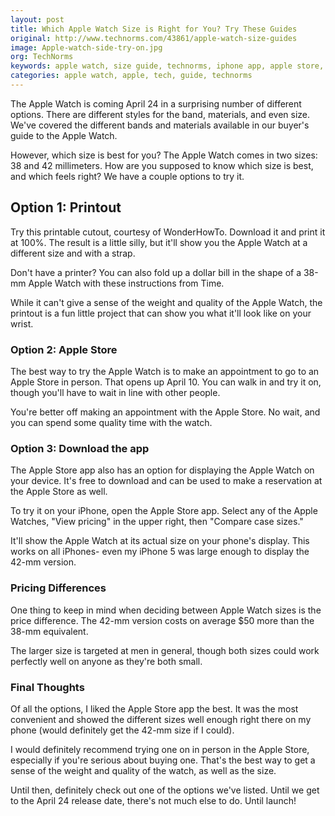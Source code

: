```yaml
---
layout: post
title: Which Apple Watch Size is Right for You? Try These Guides
original: http://www.technorms.com/43861/apple-watch-size-guides
image: Apple-watch-side-try-on.jpg
org: TechNorms
keywords: apple watch, size guide, technorms, iphone app, apple store, iwatch, which is best
categories: apple watch, apple, tech, guide, technorms
---
```


The Apple Watch is coming April 24 in a surprising number of different options. There are different styles for the band, materials, and even size. We've covered the different bands and materials available in our buyer's guide to the Apple Watch. 

<!--break-->

However, which size is best for you? The Apple Watch comes in two sizes: 38 and 42 millimeters. How are you supposed to know which size is best, and which feels right? We have a couple options to try it. 

## Option 1: Printout

Try this printable cutout, courtesy of WonderHowTo. Download it and print it at 100%. The result is a little silly, but it'll show you the Apple Watch at a different size and with a strap. 

Don't have a printer? You can also fold up a dollar bill in the shape of a 38-mm Apple Watch with these instructions from Time. 

While it can't give a sense of the weight and quality of the Apple Watch, the printout is a fun little project that can show you what it'll look like on your wrist. 

### Option 2: Apple Store

The best way to try the Apple Watch is to make an appointment to go to an Apple Store in person. That opens up April 10. You can walk in and try it on, though you'll have to wait in line with other people. 

You're better off making an appointment with the Apple Store. No wait, and you can spend some quality time with the watch. 

### Option 3: Download the app

The Apple Store app also has an option for displaying the Apple Watch on your device. It's free to download and can be used to make a reservation at the Apple Store as well. 

To try it on your iPhone, open the Apple Store app. Select any of the Apple Watches, "View pricing" in the upper right, then "Compare case sizes."

It'll show the Apple Watch at its actual size on your phone's display. This works on all iPhones- even my iPhone 5 was large enough to display the 42-mm version. 

### Pricing Differences

One thing to keep in mind when deciding between Apple Watch sizes is the price difference. The 42-mm version costs on average $50 more than the 38-mm equivalent. 

The larger size is targeted at men in general, though both sizes could work perfectly well on anyone as they're both small. 

### Final Thoughts

Of all the options, I liked the Apple Store app the best. It was the most convenient and showed the different sizes well enough right there on my phone (would definitely get the 42-mm size if I could). 

I would definitely recommend trying one on in person in the Apple Store, especially if you're serious about buying one. That's the best way to get a sense of the weight and quality of the watch, as well as the size. 

Until then, definitely check out one of the options we've listed. Until we get to the April 24 release date, there's not much else to do. Until launch!